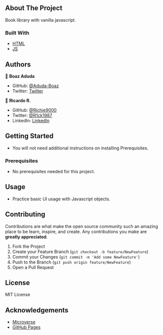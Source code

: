 ## About The Project

Book library with vanilla javascript.

### Built With

- [HTML](https://www.w3schools.com/html/)
- [JS](https://www.javascript.com/)

## Authors

👤 **Boaz Aduda**

- GitHub: [@Aduda-Boaz](https://github.com/Aduda-Boaz)
- Twitter: [Twitter](https://twitter.com/BoazAduda)

👤 **Ricardo R.**

- GitHub: [@Richie9000](https://github.com/Richie9000)
- Twitter: [@R1ck1987](https://twitter.com/R1ck1987)
- LinkedIn: [LinkedIn](https://www.linkedin.com/in/ricardo-rod-3720a8212/)

## Getting Started

- You will not need additional instructions on installing Prerequisites.

### Prerequisites

- No prerequisites needed for this project.

## Usage

- Practice basic UI usage with Javascript objects.

## Contributing

Contributions are what make the open source community such an amazing place to be learn, inspire, and create. Any contributions you make are **greatly appreciated**.

1. Fork the Project
2. Create your Feature Branch (`git checkout -b feature/NewFeature`)
3. Commit your Changes (`git commit -m 'Add some NewFeature'`)
4. Push to the Branch (`git push origin feature/NewFeature`)
5. Open a Pull Request

## License

MIT License

## Acknowledgements

- [Microverse](https://www.microverse.org)
- [GitHub Pages](https://pages.github.com)
